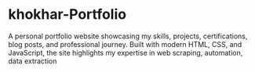 # khokhar-Portfolio
A personal portfolio website showcasing my skills, projects, certifications, blog posts, and professional journey. Built with modern HTML, CSS, and JavaScript, the site highlights my expertise in web scraping, automation, data extraction
